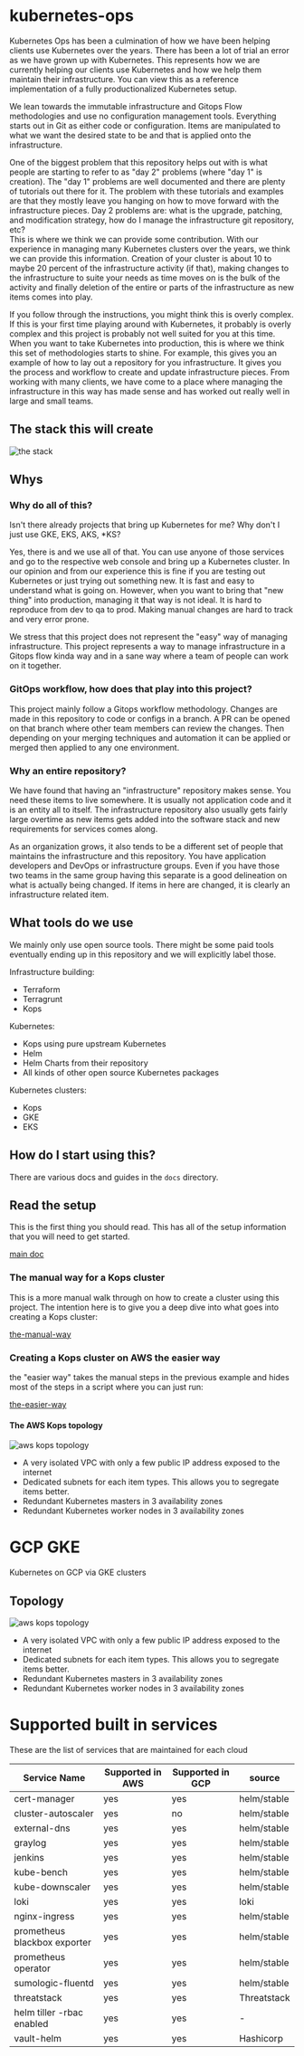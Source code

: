 # kubernetes-ops

Kubernetes Ops has been a culmination of how we have been helping clients use
Kubernetes over the years.  There has been a lot of trial an error as we have
grown up with Kubernetes.  This represents how we are currently helping our clients
use Kubernetes and how we help them maintain their infrastructure.  You can view
this as a reference implementation of a fully productionalized Kubernetes setup.

We lean towards the immutable infrastructure and Gitops Flow methodologies and use
no configuration management tools.  Everything starts out in Git as either code
or configuration.  Items are manipulated to what we want the desired state to be
and that is applied onto the infrastructure.  

One of the biggest problem that this repository helps out with is what people are
starting to refer to as "day 2" problems (where "day 1" is creation).  The "day 1"
problems are well documented and there are plenty of tutorials out there for it.
The problem with these tutorials and examples are that they mostly leave you hanging
on how to move forward with the infrastructure pieces.  Day 2 problems are: what is the upgrade, patching,
and modification strategy, how do I manage the infrastructure git repository, etc?  
This is where we think we can provide some contribution.
With our experience in managing many Kubernetes clusters over the years, we think
we can provide this information.  Creation of your cluster is about 10 to maybe
20 percent of the infrastructure activity (if that), making changes to the infrastructure
to suite your needs as time moves on is the bulk of the activity and finally
deletion of the entire or parts of the infrastructure as new items comes into play.

If you follow through the instructions, you might think this is overly complex.
If this is your first time playing around with Kubernetes, it probably is overly
complex and this project is probably not well suited for you at this time.  When
you want to take Kubernetes into production, this is where we think this set of
methodologies starts to shine.  For example, this gives you an example of how
to lay out a repository for you infrastructure.  It gives you the process and
workflow to create and update infrastructure pieces.  From working with many
clients, we have come to a place where managing the infrastructure in this way
has made sense and has worked out really well in large and small teams.

## The stack this will create

![the stack](/docs/images/the-stack/kubernetes-managed-service-stack-v2.png)

## Whys

### Why do all of this?  
Isn't there already projects that bring up Kubernetes for me?  Why don't I just use GKE, EKS, AKS, \*KS?

Yes, there is and we use all of that.  You can use anyone of those services and
go to the respective web console and bring up a Kubernetes cluster.  In our opinion
and from our experience this is fine if you are testing out Kubernetes or just trying
out something new.  It is fast and easy to understand what is going on.  However,
when you want to bring that "new thing" into production, managing it that way
is not ideal.  It is hard to reproduce from dev to qa to prod.  Making manual
changes are hard to track and very error prone.  

We stress that this project does not represent the "easy" way of managing infrastructure.
This project represents a way to manage infrastructure in a Gitops flow kinda way and
in a sane way where a team of people can work on it together.  

### GitOps workflow, how does that play into this project?
This project mainly follow a Gitops workflow methodology.  Changes are made in
this repository to code or configs in a branch.  A PR can be opened on that branch
where other team members can review the changes.  Then depending on your merging
techniques and automation it can be applied or merged then applied to any one
environment.

### Why an entire repository?
We have found that having an "infrastructure" repository makes sense.  You need
these items to live somewhere.  It is usually not application code and it is an
entity all to itself.  The infrastructure repository also usually gets fairly large
overtime as new items gets added into the software stack and new requirements for
services comes along.

As an organization grows, it also tends to be a different set of people that
maintains the infrastructure and this repository.  You have application developers
and DevOps or infrastructure groups.  Even if you have those two teams in the same
group having this separate is a good delineation on what is actually being changed.
If items in here are changed, it is clearly an infrastructure related item.

## What tools do we use
We mainly only use open source tools.  There might be some paid tools eventually
ending up in this repository and we will explicitly label those.

Infrastructure building:
* Terraform
* Terragrunt
* Kops

Kubernetes:
* Kops using pure upstream Kubernetes
* Helm
* Helm Charts from  their repository
* All kinds of other open source Kubernetes packages

Kubernetes clusters:
* Kops
* GKE
* EKS

## How do I start using this?

There are various docs and guides in the `docs` directory.

## Read the setup
This is the first thing you should read.  This has all of the setup information
that you will need to get started.

[main doc](docs/)

### The manual way for a Kops cluster
This is a more manual walk through on how to create a cluster using this project.
The intention here is to give you a deep dive into what goes
into creating a Kops cluster:

[the-manual-way](docs/the-manual-way.md)

### Creating a Kops cluster on AWS the easier way

the "easier way" takes the manual steps in the previous example and hides most
of the steps in a script where you can just run:

[the-easier-way](docs/the-easier-way.md)

#### The AWS Kops topology

![aws kops topology](docs/images/aws-kops/Topology-aws-kops.png)

* A very isolated VPC with only a few public IP address exposed to the internet
* Dedicated subnets for each item types.  This allows you to segregate items better.
* Redundant Kubernetes masters in 3 availability zones
* Redundant Kubernetes worker nodes in 3 availability zones

# GCP GKE
Kubernetes on GCP via GKE clusters

## Topology

![aws kops topology](docs/images/gcp-gke/topology-gcp-gke.png)

* A very isolated VPC with only a few public IP address exposed to the internet
* Dedicated subnets for each item types.  This allows you to segregate items better.
* Redundant Kubernetes masters in 3 availability zones
* Redundant Kubernetes worker nodes in 3 availability zones

# Supported built in services
These are the list of services that are maintained for each cloud

| Service Name                    | Supported in AWS  | Supported in GCP  | source             |
|---                              |---                |---                |---      |
| cert-manager                    | yes               | yes               | helm/stable        |
| cluster-autoscaler              | yes               | no                | helm/stable        |
| external-dns                    | yes               | yes               | helm/stable        |
| graylog                         | yes               | yes               | helm/stable        |
| jenkins                         | yes               | yes               | helm/stable        |
| kube-bench                      | yes               | yes               | helm/stable        |
| kube-downscaler                 | yes               | yes               | helm/stable        |
| loki                            | yes               | yes               | loki               |
| nginx-ingress                   | yes               | yes               | helm/stable        |
| prometheus blackbox exporter    | yes               | yes               | helm/stable        |
| prometheus operator             | yes               | yes               | helm/stable        |
| sumologic-fluentd               | yes               | yes               | helm/stable        |
| threatstack                     | yes               | yes               | Threatstack        |
| helm tiller -rbac enabled       | yes               | yes               | -                  |
| vault-helm                      | yes               | yes               | Hashicorp          |
